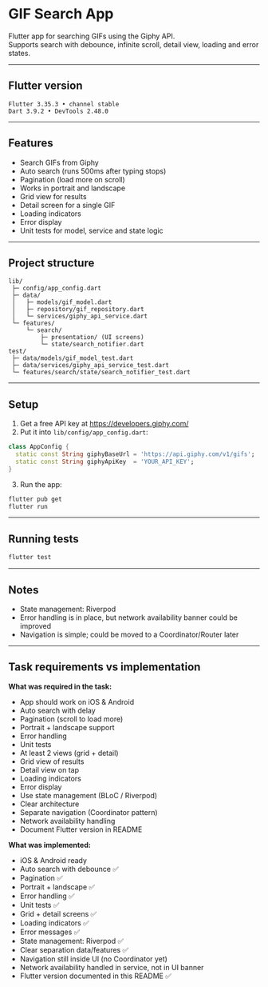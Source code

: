 # GIF Search App

Flutter app for searching GIFs using the Giphy API.  
Supports search with debounce, infinite scroll, detail view, loading and error states.

---

## Flutter version
```
Flutter 3.35.3 • channel stable
Dart 3.9.2 • DevTools 2.48.0
```

---

## Features
- Search GIFs from Giphy  
- Auto search (runs 500ms after typing stops)  
- Pagination (load more on scroll)  
- Works in portrait and landscape  
- Grid view for results  
- Detail screen for a single GIF  
- Loading indicators  
- Error display  
- Unit tests for model, service and state logic  

---

## Project structure
```
lib/
 ├─ config/app_config.dart
 ├─ data/
 │   ├─ models/gif_model.dart
 │   ├─ repository/gif_repository.dart
 │   └─ services/giphy_api_service.dart
 └─ features/
     └─ search/
         ├─ presentation/ (UI screens)
         └─ state/search_notifier.dart
test/
 ├─ data/models/gif_model_test.dart
 ├─ data/services/giphy_api_service_test.dart
 └─ features/search/state/search_notifier_test.dart
```

---

## Setup
1. Get a free API key at https://developers.giphy.com/  
2. Put it into `lib/config/app_config.dart`:

```dart
class AppConfig {
  static const String giphyBaseUrl = 'https://api.giphy.com/v1/gifs';
  static const String giphyApiKey  = 'YOUR_API_KEY';
}
```

3. Run the app:
```bash
flutter pub get
flutter run
```

---

## Running tests
```bash
flutter test
```

---

## Notes
- State management: Riverpod  
- Error handling is in place, but network availability banner could be improved  
- Navigation is simple; could be moved to a Coordinator/Router later  

---

## Task requirements vs implementation

**What was required in the task:**
- App should work on iOS & Android  
- Auto search with delay  
- Pagination (scroll to load more)  
- Portrait + landscape support  
- Error handling  
- Unit tests  
- At least 2 views (grid + detail)  
- Grid view of results  
- Detail view on tap  
- Loading indicators  
- Error display  
- Use state management (BLoC / Riverpod)  
- Clear architecture  
- Separate navigation (Coordinator pattern)  
- Network availability handling  
- Document Flutter version in README  

**What was implemented:**
- iOS & Android ready  
- Auto search with debounce ✅  
- Pagination ✅  
- Portrait + landscape ✅  
- Error handling ✅  
- Unit tests ✅  
- Grid + detail screens ✅  
- Loading indicators ✅  
- Error messages ✅  
- State management: Riverpod ✅  
- Clear separation data/features ✅  
- Navigation still inside UI (no Coordinator yet)  
- Network availability handled in service, not in UI banner  
- Flutter version documented in this README ✅  
